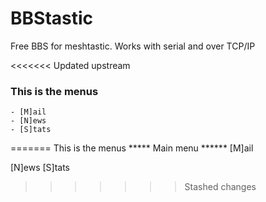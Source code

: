 # BBStastic
Free BBS for meshtastic. Works with serial and over TCP/IP

<<<<<<< Updated upstream
### This is the menus
```Main menu
- [M]ail
- [N]ews
- [S]tats
```
=======
This is the menus
***** Main menu ******
[M]ail

[N]ews
[S]tats
>>>>>>> Stashed changes
